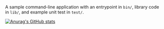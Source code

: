 A sample command-line application with an entrypoint in `bin/`, library code
in `lib/`, and example unit test in `test/`.

[![Anurag's GitHub stats](https://github-readme-stats.vercel.app/api?username=DavidEsdrs)](https://github.com/anuraghazra/github-readme-stats)